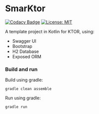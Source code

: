 # SmarKtor

[![Codacy Badge](https://app.codacy.com/project/badge/Grade/dbe9eaa5c6e54a16b1813a54df2c3ad7)](https://www.codacy.com/gh/guildenstern70/SmarKtor/dashboard?utm_source=github.com&amp;utm_medium=referral&amp;utm_content=guildenstern70/SmarKtor&amp;utm_campaign=Badge_Grade)
[![License: MIT](https://img.shields.io/badge/License-MIT-yellow.svg)](https://opensource.org/licenses/MIT)

A template project in Kotlin for KTOR, using:

* Swagger UI
* Bootstrap
* H2 Database
* Exposed ORM

### Build and run

Build using gradle:

    gradle clean assemble

Run using gradle:

    gradle run



